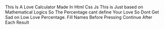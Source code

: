 This Is A Love Calculator Made In Html Css Js
This is Just based on Mathematical Logics So The Percentage cant define Your Love 
So Dont Get Sad on Low Love Percentage.
Fill Names Before Pressing Continue After Each Result